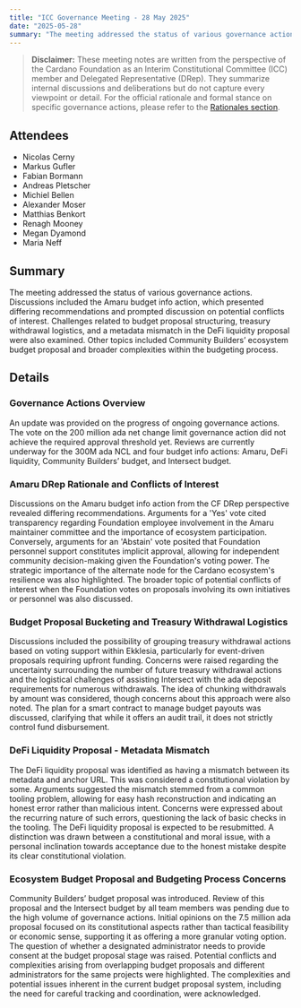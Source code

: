 ```yaml
---
title: "ICC Governance Meeting - 28 May 2025"
date: "2025-05-28"
summary: "The meeting addressed the status of various governance actions. Discussions included the Amaru budget info action, which presented differing recommendations and prompted discussion on potential conflicts of interest. Challenges related to budget proposal structuring, treasury withdrawal logistics, and a metadata mismatch in the DeFi liquidity proposal were also examined. Other topics included Community Builders’ ecosystem budget proposal and broader complexities within the budgeting process."
---
```


> **Disclaimer:** These meeting notes are written from the perspective of the Cardano Foundation as an Interim Constitutional Committee (ICC) member and Delegated Representative (DRep). They summarize internal discussions and deliberations but do not capture every viewpoint or detail. For the official rationale and formal stance on specific governance actions, please refer to the [Rationales section](../Rationales/README.md).

## Attendees  

- Nicolas Cerny
- Markus Gufler
- Fabian Bormann
- Andreas Pletscher
- Michiel Bellen
- Alexander Moser
- Matthias Benkort
- Renagh Mooney
- Megan Dyamond
- Maria Neff

## Summary  

The meeting addressed the status of various governance actions. Discussions included the Amaru budget info action, which presented differing recommendations and prompted discussion on potential conflicts of interest. Challenges related to budget proposal structuring, treasury withdrawal logistics, and a metadata mismatch in the DeFi liquidity proposal were also examined. Other topics included Community Builders’ ecosystem budget proposal and broader complexities within the budgeting process.

## Details  

### Governance Actions Overview

An update was provided on the progress of ongoing governance actions. The vote on the 200 million ada net change limit governance action did not achieve the required approval threshold yet. Reviews are currently underway for the 300M ada NCL and four budget info actions: Amaru, DeFi liquidity, Community Builders’ budget, and Intersect budget.

### Amaru DRep Rationale and Conflicts of Interest

Discussions on the Amaru budget info action from the CF DRep perspective revealed differing recommendations. Arguments for a 'Yes' vote cited transparency regarding Foundation employee involvement in the Amaru maintainer committee and the importance of ecosystem participation. Conversely, arguments for an 'Abstain' vote posited that Foundation personnel support constitutes implicit approval, allowing for independent community decision-making given the Foundation's voting power. The strategic importance of the alternate node for the Cardano ecosystem's resilience was also highlighted. The broader topic of potential conflicts of interest when the Foundation votes on proposals involving its own initiatives or personnel was also discussed.

### Budget Proposal Bucketing and Treasury Withdrawal Logistics

Discussions included the possibility of grouping treasury withdrawal actions based on voting support within Ekklesia, particularly for event-driven proposals requiring upfront funding. Concerns were raised regarding the uncertainty surrounding the number of future treasury withdrawal actions and the logistical challenges of assisting Intersect with the ada deposit requirements for numerous withdrawals. The idea of chunking withdrawals by amount was considered, though concerns about this approach were also noted. The plan for a smart contract to manage budget payouts was discussed, clarifying that while it offers an audit trail, it does not strictly control fund disbursement. 

### DeFi Liquidity Proposal - Metadata Mismatch

The DeFi liquidity proposal was identified as having a mismatch between its metadata and anchor URL. This was considered a constitutional violation by some. Arguments suggested the mismatch stemmed from a common tooling problem, allowing for easy hash reconstruction and indicating an honest error rather than malicious intent. Concerns were expressed about the recurring nature of such errors, questioning the lack of basic checks in the tooling. The DeFi liquidity proposal is expected to be resubmitted. A distinction was drawn between a constitutional and moral issue, with a personal inclination towards acceptance due to the honest mistake despite its clear constitutional violation.

### Ecosystem Budget Proposal and Budgeting Process Concerns

Community Builders’ budget proposal was introduced. Review of this proposal and the Intersect budget by all team members was pending due to the high volume of governance actions. Initial opinions on the 7.5 million ada proposal focused on its constitutional aspects rather than tactical feasibility or economic sense, supporting it as offering a more granular voting option. The question of whether a designated administrator needs to provide consent at the budget proposal stage was raised. Potential conflicts and complexities arising from overlapping budget proposals and different administrators for the same projects were highlighted. The complexities and potential issues inherent in the current budget proposal system, including the need for careful tracking and coordination, were acknowledged.